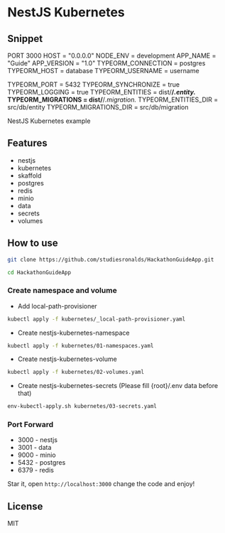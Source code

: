 # NestJS Kubernetes

## Snippet



  PORT 3000
  HOST = "0.0.0.0"
  NODE_ENV = development
  APP_NAME = "Guide"
  APP_VERSION = "1.0"
  TYPEORM_CONNECTION = postgres
  TYPEORM_HOST = database
  TYPEORM_USERNAME = username

  TYPEORM_PORT = 5432
  TYPEORM_SYNCHRONIZE = true
  TYPEORM_LOGGING = true
  TYPEORM_ENTITIES = dist/**/*.entity.*
  TYPEORM_MIGRATIONS = dist/**/*.migration.*
  TYPEORM_ENTITIES_DIR = src/db/entity
  TYPEORM_MIGRATIONS_DIR = src/db/migration

NestJS Kubernetes example

## Features
- nestjs
- kubernetes
- skaffold
- postgres
- redis
- minio
- data
- secrets
- volumes

## How to use

```sh
git clone https://github.com/studiesronalds/HackathonGuideApp.git
```

```sh
cd HackathonGuideApp
```

### Create namespace and volume

- Add local-path-provisioner

```sh
kubectl apply -f kubernetes/_local-path-provisioner.yaml
```

- Create nestjs-kubernetes-namespace

```sh
kubectl apply -f kubernetes/01-namespaces.yaml
```

- Create nestjs-kubernetes-volume

```sh
kubectl apply -f kubernetes/02-volumes.yaml
```

- Create nestjs-kubernetes-secrets (Please fill {root}/.env data before that)

```sh
env-kubectl-apply.sh kubernetes/03-secrets.yaml
```


### Port Forward

- 3000 - nestjs
- 3001 - data
- 9000 - minio
- 5432 - postgres
- 6379 - redis

Star it, open `http://localhost:3000` change the code and enjoy!

## License

MIT